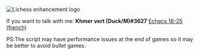 ![Lichess enhancement logo](https://image.noelshack.com/fichiers/2020/52/7/1609025586-lichess-chess-logo.png)

If you want to talk with me: **Khmer vert (Duck/M)#3627** [Echecs 18-25 (french)](https://discord.gg/5AzNCEGNRW)

PS:The script may have performance issues at the end of games so it may be better to avoid bullet games.